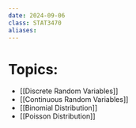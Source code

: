 ```yaml
---
date: 2024-09-06
class: STAT3470
aliases:
---
```

# Topics:
- [[Discrete Random Variables]]
- [[Continuous Random Variables]]
- [[Binomial Distribution]]
- [[Poisson Distribution]]
